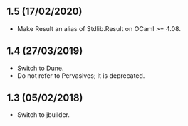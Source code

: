 1.5 (17/02/2020)
----------------

- Make Result an alias of Stdlib.Result on OCaml >= 4.08.

1.4 (27/03/2019)
----------------

- Switch to Dune.
- Do not refer to Pervasives; it is deprecated.

1.3 (05/02/2018)
----------------

- Switch to jbuilder.
